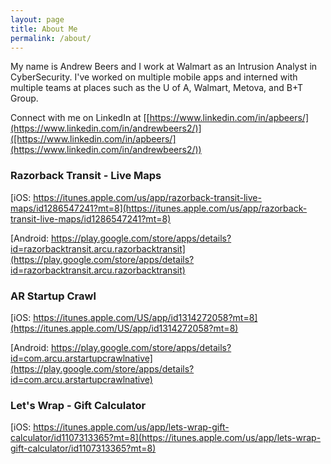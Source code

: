 ```yaml
---
layout: page
title: About Me
permalink: /about/
---
```


My name is Andrew Beers and I work at Walmart as an Intrusion Analyst in CyberSecurity. I've worked on multiple mobile apps and interned with multiple teams at places such as the U of A, Walmart, Metova, and B+T Group.

Connect with me on LinkedIn at [[https://www.linkedin.com/in/apbeers/](https://www.linkedin.com/in/andrewbeers2/)]([https://www.linkedin.com/in/apbeers/](https://www.linkedin.com/in/andrewbeers2/))

### Razorback Transit - Live Maps

[iOS: https://itunes.apple.com/us/app/razorback-transit-live-maps/id1286547241?mt=8](https://itunes.apple.com/us/app/razorback-transit-live-maps/id1286547241?mt=8)

[Android: https://play.google.com/store/apps/details?id=razorbacktransit.arcu.razorbacktransit](https://play.google.com/store/apps/details?id=razorbacktransit.arcu.razorbacktransit)

### AR Startup Crawl

[iOS: https://itunes.apple.com/US/app/id1314272058?mt=8](https://itunes.apple.com/US/app/id1314272058?mt=8)

[Android: https://play.google.com/store/apps/details?id=com.arcu.arstartupcrawlnative](https://play.google.com/store/apps/details?id=com.arcu.arstartupcrawlnative)

### Let's Wrap - Gift Calculator

[iOS: https://itunes.apple.com/us/app/lets-wrap-gift-calculator/id1107313365?mt=8](https://itunes.apple.com/us/app/lets-wrap-gift-calculator/id1107313365?mt=8)

